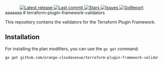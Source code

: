 <div align="center">
    <a href="https://github.com/orange-cloudavenue/terraform-plugin-framework-validators/releases/latest">
      <img alt="Latest release" src="https://img.shields.io/github/v/release/orange-cloudavenue/terraform-plugin-framework-validators?style=for-the-badge&logo=starship&color=C9CBFF&logoColor=D9E0EE&labelColor=302D41&include_prerelease&sort=semver" />
    </a>
    <a href="https://github.com/orange-cloudavenue/terraform-plugin-framework-validators/pulse">
      <img alt="Last commit" src="https://img.shields.io/github/last-commit/orange-cloudavenue/terraform-plugin-framework-validators?style=for-the-badge&logo=starship&color=8bd5ca&logoColor=D9E0EE&labelColor=302D41"/>
    </a>
    <a href="https://github.com/orange-cloudavenue/terraform-plugin-framework-validators/stargazers">
      <img alt="Stars" src="https://img.shields.io/github/stars/orange-cloudavenue/terraform-plugin-framework-validators?style=for-the-badge&logo=starship&color=c69ff5&logoColor=D9E0EE&labelColor=302D41" />
    </a>
    <a href="https://github.com/orange-cloudavenue/terraform-plugin-framework-validators/issues">
      <img alt="Issues" src="https://img.shields.io/github/issues/orange-cloudavenue/terraform-plugin-framework-validators?style=for-the-badge&logo=bilibili&color=F5E0DC&logoColor=D9E0EE&labelColor=302D41" />
    </a>
    <a href="https://goreportcard.com/report/github.com/orange-cloudavenue/terraform-plugin-framework-validators">
      <img alt="GoReport" src="https://goreportcard.com/badge/github.com/orange-cloudavenue/terraform-plugin-framework-validators?style=for-the-badge" />
    </a>
</div>
aaaaaaa
# terraform-plugin-framework-validators

This repository contains the validators for the Terraform Plugin Framework.

## Installation

For installing the plan modifiers, you can use the `go get` command:

```sh
go get github.com/orange-cloudavenue/terraform-plugin-framework-validators@latest
```
